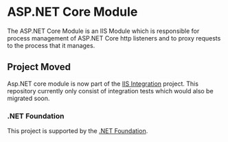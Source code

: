 # ASP.NET Core Module

The ASP.NET Core Module is an IIS Module which is responsible for process
management of ASP.NET Core http listeners and to proxy requests to the process
that it manages.

## Project Moved

Asp.NET core module is now part of the [IIS Integration](https://github.com/aspnet/IISIntegration) project. This repository currently only consist of integration tests which would also be migrated soon.

### .NET Foundation

This project is supported by the [.NET Foundation](http://www.dotnetfoundation.org).

